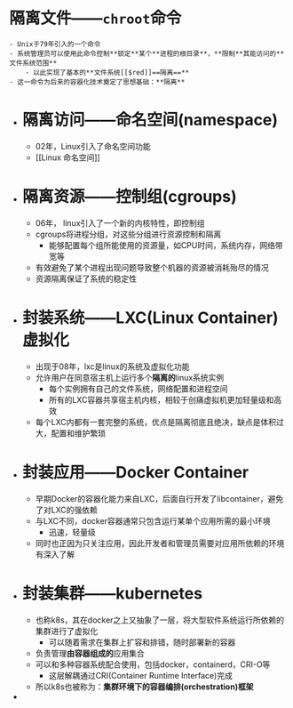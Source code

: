 # 隔离文件——``chroot``命令
	- Unix于79年引入的一个命令
	- 系统管理员可以使用此命令控制**锁定**某个**进程的根目录**，**限制**其能访问的**文件系统范围**
		- 以此实现了基本的**文件系统[[$red]]==隔离==**
	- 这一命令为后来的容器化技术奠定了思想基础：**隔离**
- # 隔离访问——命名空间(namespace)
	- 02年，Linux引入了命名空间功能
	- [[Linux 命名空间]]
- # 隔离资源——控制组(cgroups)
	- 06年， linux引入了一个新的内核特性，即控制组
	- cgroups将进程分组，对这些分组进行资源控制和隔离
		- 能够配置每个组所能使用的资源量，如CPU时间，系统内存，网络带宽等
	- 有效避免了某个进程出现问题导致整个机器的资源被消耗殆尽的情况
	- 资源隔离保证了系统的稳定性
- # 封装系统——LXC(Linux Container)虚拟化
	- 出现于08年，lxc是linux的系统及虚拟化功能
	- 允许用户在同意宿主机上运行多个**隔离的**linux系统实例
		- 每个实例拥有自己的文件系统，网络配置和进程空间
		- 所有的LXC容器共享宿主机内核，相较于创痛虚拟机更加轻量级和高效
	- 每个LXC内都有一套完整的系统，优点是隔离彻底且绝决，缺点是体积过大，配置和维护繁琐
- # 封装应用——Docker Container
	- 早期Docker的容器化能力来自LXC，后面自行开发了libcontainer，避免了对LXC的强依赖
	- 与LXC不同，docker容器通常只包含运行某单个应用所需的最小环境
		- 迅速，轻量级
	- 同时也正因为只关注应用，因此开发者和管理员需要对应用所依赖的环境有深入了解
- # 封装集群——kubernetes
	- 也称k8s，其在docker之上又抽象了一层，将大型软件系统运行所依赖的集群进行了虚拟化
		- 可以随着需求在集群上扩容和排错，随时部署新的容器
	- 负责管理**由容器组成的**应用集合
	- 可以和多种容器系统配合使用，包括docker，containerd，CRI-O等
		- 这层解耦通过CRI(Container Runtime Interface)完成
	- 所以k8s也被称为：**集群环境下的容器编排(orchestration)框架**
-